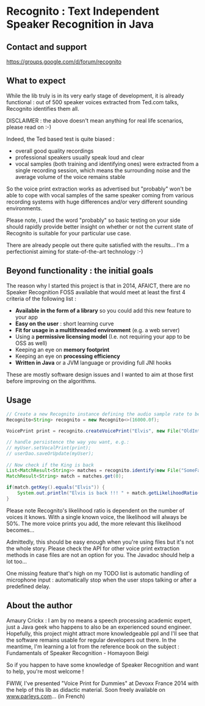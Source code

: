 **Recognito : Text Independent Speaker Recognition in Java**
============================================================

## Contact and support

https://groups.google.com/d/forum/recognito 

## What to expect

While the lib truly is in its very early stage of development, it is already functional : out of 500 speaker voices extracted from Ted.com talks, Recognito identifies them all.

DISCLAIMER : the above doesn't mean anything for real life scenarios, please read on :-)

Indeed, the Ted based test is quite biased : 
- overall good quality recordings
- professional speakers usually speak loud and clear
- vocal samples (both training and identifying ones) were extracted from a single recording session, which means the surrounding noise and the average volume of the voice remains stable

So the voice print extraction works as advertised but "probably" won't be able to cope with vocal samples of the same speaker coming from various recording systems with huge differences and/or very different sounding environments. 

Please note, I used the word "probably" so basic testing on your side should rapidly provide better insight on whether or not the current state of Recognito is suitable for your particular use case.

There are already people out there quite satisfied with the results... I'm a perfectionist aiming for state-of-the-art technology :-)

## Beyond functionality : the initial goals

The reason why I started this project is that in 2014, AFAICT, there are no Speaker Recognition FOSS available that would meet at least the first 4 criteria of the following list :
- **Available in the form of a library** so you could add this new feature to your app
- **Easy on the user** : short learning curve
- **Fit for usage in a multithreaded environment** (e.g. a web server)
- Using a **permissive licensing model** (I.e. not requiring your app to be OSS as well)
- Keeping an eye on **memory footprint**
- Keeping an eye on **processing efficiency**
- **Written in Java** or a JVM language or providing full JNI hooks

These are mostly software design issues and I wanted to aim at those first before improving on the algorithms. 

## Usage

```java
// Create a new Recognito instance defining the audio sample rate to be used
Recognito<String> recognito = new Recognito<>(16000.0f);

VoicePrint print = recognito.createVoicePrint("Elvis", new File("OldInterview.wav"));

// handle persistence the way you want, e.g.:
// myUser.setVocalPrint(print);
// userDao.saveOrUpdate(myUser);
        
// Now check if the King is back
List<MatchResult<String>> matches = recognito.identify(new File("SomeFatGuy.wav"));
MatchResult<String> match = matches.get(0);

if(match.getKey().equals("Elvis")) {
	System.out.println("Elvis is back !!! " + match.getLikelihoodRatio() + "% positive about it...");
}
```

Please note Recognito's likelihood ratio is dependent on the number of voices it knows. With a single known voice, the likelihood will always be 50%.
The more voice prints you add, the more relevant this likelihood becomes...

Admittedly, this should be easy enough when you're using files but it's not the whole story. Please check the API for other voice print extraction methods in case files are not an option for you. The Javadoc should help a lot too...

One missing feature that's high on my TODO list is automatic handling of microphone input : automatically stop when the user stops talking or after a predefined delay.

## About the author
Amaury Crickx : I am by no means a speech processing academic expert, just a Java geek who happens to also be an experienced sound engineer. Hopefully, this project might attract more knowledgeable ppl and I'll see that the software remains usable for regular developers out there. In the meantime, I'm learning a lot from the reference book on the subject : Fundamentals of Speaker Recognition - Homayoon Beigi

So if you happen to have some knowledge of Speaker Recognition and want to help, you're most welcome !

FWIW, I've presented "Voice Print for Dummies" at Devoxx France 2014 with the help of this lib as didactic material. Soon freely available on www.parleys.com... (in French)
